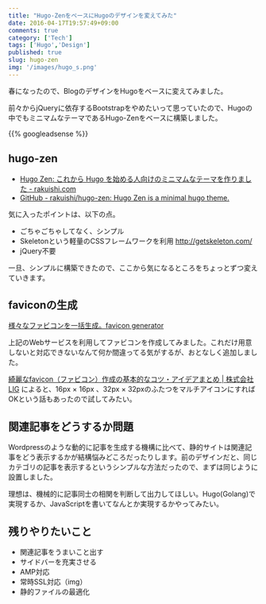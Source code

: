 ```yaml
---
title: "Hugo-ZenをベースにHugoのデザインを変えてみた"
date: 2016-04-17T19:57:49+09:00
comments: true
category: ['Tech']
tags: ['Hugo','Design']
published: true
slug: hugo-zen
img: '/images/hugo_s.png'
---
```


春になったので、BlogのデザインをHugoをベースに変えてみました。

前々からjQueryに依存するBootstrapをやめたいって思っていたので、Hugoの中でもミニマムなテーマであるHugo-Zenをベースに構築しました。

{{% googleadsense %}}

## hugo-zen

- [Hugo Zen: これから Hugo を始める人向けのミニマムなテーマを作りました - rakuishi.com](http://rakuishi.com/archives/hugo-zen/)
- [GitHub - rakuishi/hugo-zen: Hugo Zen is a minimal hugo theme.](https://github.com/rakuishi/hugo-zen)

気に入ったポイントは、以下の点。

- ごちゃごちゃしてなく、シンプル
- Skeletonという軽量のCSSフレームワークを利用 http://getskeleton.com/
- jQuery不要

一旦、シンプルに構築できたので、ここから気になるところをちょっとずつ変えていきます。


## faviconの生成

[様々なファビコンを一括生成。favicon generator](http://ao-system.net/favicongenerator/)

上記のWebサービスを利用してファビコンを作成してみました。これだけ用意しないと対応できないなんて何か間違ってる気がするが、おとなしく追加しました。

[綺麗なfavicon（ファビコン）作成の基本的なコツ・アイデアまとめ | 株式会社LIG](http://liginc.co.jp/web/design/material/16853) によると、16px × 16px 、32px × 32pxのふたつをマルチアイコンにすればOKという話もあったので試してみたい。

## 関連記事をどうするか問題

Wordpressのような動的に記事を生成する機構に比べて、静的サイトは関連記事をどう表示するかが結構悩みどころだったりします。前のデザインだと、同じカテゴリの記事を表示するというシンプルな方法だったので、まずは同じように設置しました。

理想は、機械的に記事同士の相関を判断して出力してほしい。Hugo(Golang)で実現するか、JavaScriptを書いてなんとか実現するかやってみたい。


## 残りやりたいこと

- 関連記事をうまいこと出す
- サイドバーを充実させる
- AMP対応
- 常時SSL対応（img）
- 静的ファイルの最適化
